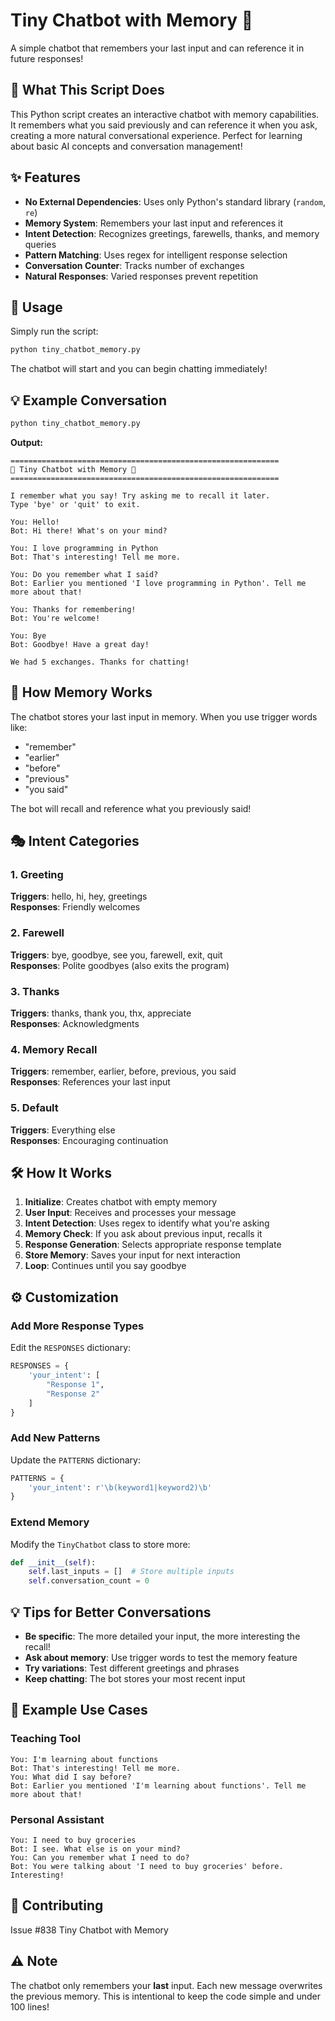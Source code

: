 # Tiny Chatbot with Memory 🤖

A simple chatbot that remembers your last input and can reference it in future responses!

## 🎯 What This Script Does

This Python script creates an interactive chatbot with memory capabilities. It remembers what you said previously and can reference it when you ask, creating a more natural conversational experience. Perfect for learning about basic AI concepts and conversation management!

## ✨ Features

- **No External Dependencies**: Uses only Python's standard library (`random`, `re`)
- **Memory System**: Remembers your last input and references it
- **Intent Detection**: Recognizes greetings, farewells, thanks, and memory queries
- **Pattern Matching**: Uses regex for intelligent response selection
- **Conversation Counter**: Tracks number of exchanges
- **Natural Responses**: Varied responses prevent repetition

## 🚀 Usage

Simply run the script:
```bash
python tiny_chatbot_memory.py
```

The chatbot will start and you can begin chatting immediately!

## 💡 Example Conversation

```bash
python tiny_chatbot_memory.py
```

**Output:**
```
============================================================
🤖 Tiny Chatbot with Memory 🤖
============================================================

I remember what you say! Try asking me to recall it later.
Type 'bye' or 'quit' to exit.

You: Hello!
Bot: Hi there! What's on your mind?

You: I love programming in Python
Bot: That's interesting! Tell me more.

You: Do you remember what I said?
Bot: Earlier you mentioned 'I love programming in Python'. Tell me more about that!

You: Thanks for remembering!
Bot: You're welcome!

You: Bye
Bot: Goodbye! Have a great day!

We had 5 exchanges. Thanks for chatting!
```

## 🧠 How Memory Works

The chatbot stores your last input in memory. When you use trigger words like:
- "remember"
- "earlier"
- "before"
- "previous"
- "you said"

The bot will recall and reference what you previously said!

## 🎭 Intent Categories

### 1. Greeting
**Triggers**: hello, hi, hey, greetings  
**Responses**: Friendly welcomes

### 2. Farewell
**Triggers**: bye, goodbye, see you, farewell, exit, quit  
**Responses**: Polite goodbyes (also exits the program)

### 3. Thanks
**Triggers**: thanks, thank you, thx, appreciate  
**Responses**: Acknowledgments

### 4. Memory Recall
**Triggers**: remember, earlier, before, previous, you said  
**Responses**: References your last input

### 5. Default
**Triggers**: Everything else  
**Responses**: Encouraging continuation

## 🛠️ How It Works

1. **Initialize**: Creates chatbot with empty memory
2. **User Input**: Receives and processes your message
3. **Intent Detection**: Uses regex to identify what you're asking
4. **Memory Check**: If you ask about previous input, recalls it
5. **Response Generation**: Selects appropriate response template
6. **Store Memory**: Saves your input for next interaction
7. **Loop**: Continues until you say goodbye

## ⚙️ Customization

### Add More Response Types
Edit the `RESPONSES` dictionary:
```python
RESPONSES = {
    'your_intent': [
        "Response 1",
        "Response 2"
    ]
}
```

### Add New Patterns
Update the `PATTERNS` dictionary:
```python
PATTERNS = {
    'your_intent': r'\b(keyword1|keyword2)\b'
}
```

### Extend Memory
Modify the `TinyChatbot` class to store more:
```python
def __init__(self):
    self.last_inputs = []  # Store multiple inputs
    self.conversation_count = 0
```


## 💡 Tips for Better Conversations

- **Be specific**: The more detailed your input, the more interesting the recall!
- **Ask about memory**: Use trigger words to test the memory feature
- **Try variations**: Test different greetings and phrases
- **Keep chatting**: The bot stores your most recent input


## 🎯 Example Use Cases

### Teaching Tool
```
You: I'm learning about functions
Bot: That's interesting! Tell me more.
You: What did I say before?
Bot: Earlier you mentioned 'I'm learning about functions'. Tell me more about that!
```

### Personal Assistant
```
You: I need to buy groceries
Bot: I see. What else is on your mind?
You: Can you remember what I need to do?
Bot: You were talking about 'I need to buy groceries' before. Interesting!
```

## 🤝 Contributing

Issue #838 Tiny Chatbot with Memory

## ⚠️ Note

The chatbot only remembers your **last** input. Each new message overwrites the previous memory. This is intentional to keep the code simple and under 100 lines!
